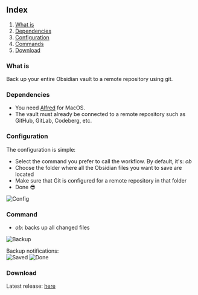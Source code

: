 ## Index

1. [What is](#what-is)
2. [Dependencies](#dependencies)
3. [Configuration](#configuration)
4. [Commands](#commands)
5. [Download](#download)

### What is

Back up your entire Obsidian vault to a remote repository using git.

### Dependencies

- You need [Alfred](https://www.alfredapp.com) for MacOS.
- The vault must already be connected to a remote repository such as GitHub, GitLab, Codeberg, etc.

### Configuration

The configuration is simple:

- Select the command you prefer to call the workflow. By default, it's: _ob_
- Choose the folder where all the Obsidian files you want to save are located
- Make sure that Git is configured for a remote repository in that folder
- Done 😎

![Config](https://user-images.githubusercontent.com/22590804/231791505-5f6fd90a-afdd-410d-830c-3c7952fc933e.png)

### Command

- _ob_: backs up all changed files

![Backup](https://user-images.githubusercontent.com/22590804/231786532-9148ce43-f1c5-4053-bb46-6f7d194529c9.png)

Backup notifications:  
![Saved](https://user-images.githubusercontent.com/22590804/231786545-83cbbc29-5ecf-4e0f-aab3-6e6c9c65baaa.png)
![Done](https://user-images.githubusercontent.com/22590804/231786541-7dafacf9-caef-49bc-bbbc-1a7933af3880.png)

### Download

Latest release: [here](https://github.com/simonemargio/Alfred-Obsidian-Backup-wGit/releases/tag/v1.0.0)
